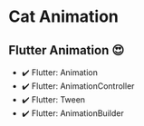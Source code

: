 # Cat Animation

## Flutter Animation :heart_eyes:

- :heavy_check_mark: Flutter: Animation
- :heavy_check_mark: Flutter: AnimationController
- :heavy_check_mark: Flutter: Tween
- :heavy_check_mark: Flutter: AnimationBuilder
